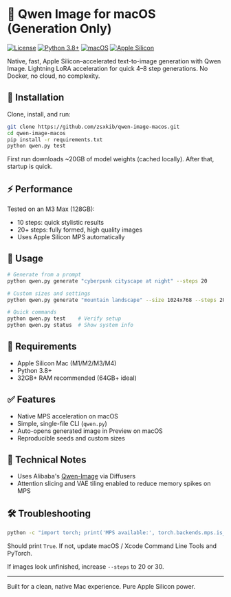 # 🎨 Qwen Image for macOS (Generation Only)

[![License](https://img.shields.io/badge/License-Apache%202.0-blue.svg)](LICENSE)
[![Python 3.8+](https://img.shields.io/badge/Python-3.8%2B-blue.svg)](https://www.python.org/downloads/)
[![macOS](https://img.shields.io/badge/Platform-macOS-lightgrey.svg)](https://www.apple.com/macos/)
[![Apple Silicon](https://img.shields.io/badge/Apple%20Silicon-Optimized-green.svg)](https://support.apple.com/en-us/HT211814)

Native, fast, Apple Silicon–accelerated text-to-image generation with Qwen Image. Lightning LoRA acceleration for quick 4–8 step generations. No Docker, no cloud, no complexity.

## 🚀 Installation

Clone, install, and run:

```bash
git clone https://github.com/zsxkib/qwen-image-macos.git
cd qwen-image-macos
pip install -r requirements.txt
python qwen.py test
```

First run downloads ~20GB of model weights (cached locally). After that, startup is quick.

## ⚡ Performance

Tested on an M3 Max (128GB):
- 10 steps: quick stylistic results
- 20+ steps: fully formed, high quality images
- Uses Apple Silicon MPS automatically

## 🎯 Usage

```bash
# Generate from a prompt
python qwen.py generate "cyberpunk cityscape at night" --steps 20

# Custom sizes and settings
python qwen.py generate "mountain landscape" --size 1024x768 --steps 20 --seed 42

# Quick commands
python qwen.py test    # Verify setup
python qwen.py status  # Show system info
```

## 🧰 Requirements

- Apple Silicon Mac (M1/M2/M3/M4)
- Python 3.8+
- 32GB+ RAM recommended (64GB+ ideal)

## ✅ Features

- Native MPS acceleration on macOS
- Simple, single-file CLI (`qwen.py`)
- Auto-opens generated image in Preview on macOS
- Reproducible seeds and custom sizes

## 🔧 Technical Notes

- Uses Alibaba's [Qwen-Image](https://huggingface.co/Qwen/Qwen-Image) via Diffusers
- Attention slicing and VAE tiling enabled to reduce memory spikes on MPS

## 🛠️ Troubleshooting

```bash
python -c "import torch; print('MPS available:', torch.backends.mps.is_available())"
```
Should print `True`. If not, update macOS / Xcode Command Line Tools and PyTorch.

If images look unfinished, increase `--steps` to 20 or 30.

---

Built for a clean, native Mac experience. Pure Apple Silicon power.
